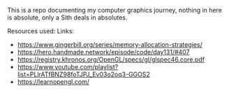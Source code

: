 This is a repo documenting my computer graphics journey, nothing in here is absolute, only a Sith deals in absolutes.

Resources used:
Links:
* https://www.gingerbill.org/series/memory-allocation-strategies/
* https://hero.handmade.network/episode/code/day131/#407
* https://registry.khronos.org/OpenGL/specs/gl/glspec46.core.pdf
* https://www.youtube.com/playlist?list=PLlrATfBNZ98foTJPJ_Ev03o2oq3-GGOS2
* https://learnopengl.com/
